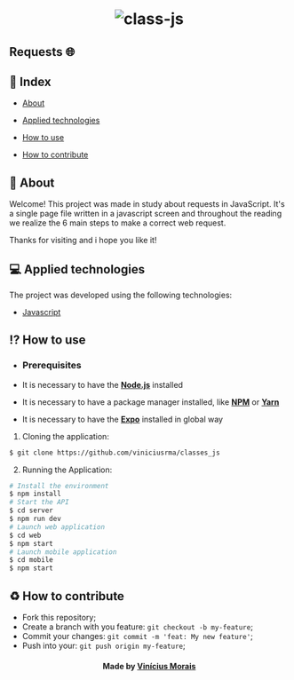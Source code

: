 <h1  align="center">
  <img src="https://i.ibb.co/0jWbPm4/requests.png" alt="class-js" border="0">
</h1>

##  Requests 🌐

## 📍 Index

- [About](#about)

- [Applied technologies](#applied-technologies)

- [How to use](#how-to-use)

- [How to contribute](#hot-to-contribute)
  

<a  id="about"></a>
## 📑 About

Welcome! 
This project was made in study about requests in JavaScript.
It's a single page file written in a javascript screen and throughout the reading we realize the 6 main steps to make a correct web request.

Thanks for visiting and i hope you like it!

<a  id="applied-technologies"></a>
## 💻 Applied technologies

The project was developed using the following technologies:

- [Javascript](https://developer.mozilla.org/pt-BR/docs/Aprender/JavaScript)

<a  id="how-to-use"></a>
## ⁉ How to use

- ### **Prerequisites**

- It is necessary to have the **[Node.js](https://nodejs.org/en/)** installed

- It is necessary to have a package manager installed, like **[NPM](https://www.npmjs.com/)** or **[Yarn](https://yarnpkg.com/)**

- It is necessary to have the **[Expo](https://expo.io/)** installed in global way

1. Cloning the application:
```sh
$ git clone https://github.com/viniciusrma/classes_js
```

2. Running the Application:
```sh
# Install the environment
$ npm install
# Start the API
$ cd server
$ npm run dev
# Launch web application
$ cd web
$ npm start
# Launch mobile application
$ cd mobile
$ npm start
```

<a  id="hot-to-contribute"></a>
## ♻️ How to contribute

- Fork this repository;
- Create a branch with you feature: `git checkout -b my-feature`;
- Commit your changes: `git commit -m 'feat: My new feature'`;
- Push into your: `git push origin my-feature`;

<h4  align="center">
Made by <a  href="https://www.linkedin.com/in/viniciusrma/"  target="_blank">Vinícius Morais</a>
</h4>